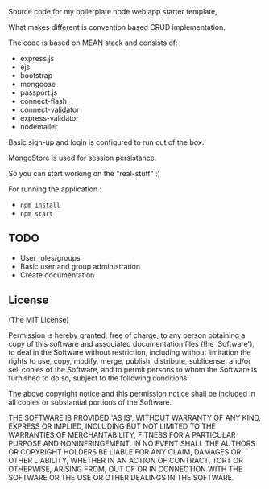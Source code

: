 Source code for my boilerplate node web app starter template, 

What makes different is convention based CRUD implementation.

The code is based on MEAN stack and consists of:

* express.js
* ejs
* bootstrap
* mongoose
* passport.js
* connect-flash
* connect-validator
* express-validator
* nodemailer

Basic sign-up and login is configured to run out of the box.

MongoStore is used for session persistance.

So you can start working on the "real-stuff" :)

For running the application :
* `npm install`
* `npm start`

## TODO

* User roles/groups
* Basic user and group administration
* Create documentation

## License

(The MIT License)

Permission is hereby granted, free of charge, to any person obtaining
a copy of this software and associated documentation files (the
'Software'), to deal in the Software without restriction, including
without limitation the rights to use, copy, modify, merge, publish,
distribute, sublicense, and/or sell copies of the Software, and to
permit persons to whom the Software is furnished to do so, subject to
the following conditions:

The above copyright notice and this permission notice shall be
included in all copies or substantial portions of the Software.

THE SOFTWARE IS PROVIDED 'AS IS', WITHOUT WARRANTY OF ANY KIND,
EXPRESS OR IMPLIED, INCLUDING BUT NOT LIMITED TO THE WARRANTIES OF
MERCHANTABILITY, FITNESS FOR A PARTICULAR PURPOSE AND NONINFRINGEMENT.
IN NO EVENT SHALL THE AUTHORS OR COPYRIGHT HOLDERS BE LIABLE FOR ANY
CLAIM, DAMAGES OR OTHER LIABILITY, WHETHER IN AN ACTION OF CONTRACT,
TORT OR OTHERWISE, ARISING FROM, OUT OF OR IN CONNECTION WITH THE
SOFTWARE OR THE USE OR OTHER DEALINGS IN THE SOFTWARE.